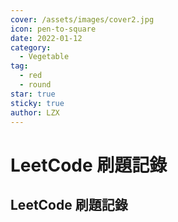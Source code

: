 ```yaml
---
cover: /assets/images/cover2.jpg
icon: pen-to-square
date: 2022-01-12
category:
  - Vegetable
tag:
  - red
  - round
star: true
sticky: true
author: LZX
---
```


# LeetCode 刷題記錄

## LeetCode 刷題記錄
